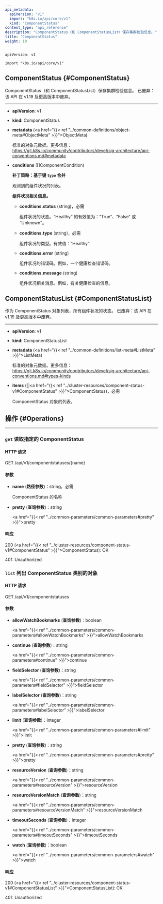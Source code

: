 ```yaml
---
api_metadata:
  apiVersion: "v1"
  import: "k8s.io/api/core/v1"
  kind: "ComponentStatus"
content_type: "api_reference"
description: "ComponentStatus（和 ComponentStatusList）保存集群检验信息。"
title: "ComponentStatus"
weight: 10
---
```

<!--
api_metadata:
  apiVersion: "v1"
  import: "k8s.io/api/core/v1"
  kind: "ComponentStatus"
content_type: "api_reference"
description: "ComponentStatus (and ComponentStatusList) holds the cluster validation info."
title: "ComponentStatus"
weight: 10
auto_generated: true
-->

`apiVersion: v1`

`import "k8s.io/api/core/v1"`

## ComponentStatus {#ComponentStatus}
<!--
ComponentStatus (and ComponentStatusList) holds the cluster validation info. Deprecated: This API is deprecated in v1.19+
-->
ComponentStatus（和 ComponentStatusList）保存集群检验信息。
已废弃：该 API 在 v1.19 及更高版本中废弃。

<hr>

- **apiVersion**: v1

- **kind**: ComponentStatus

- **metadata** (<a href="{{< ref "../common-definitions/object-meta#ObjectMeta" >}}">ObjectMeta</a>)

  <!--
  Standard object's metadata. More info: https://git.k8s.io/community/contributors/devel/sig-architecture/api-conventions.md#metadata
  -->
  标准的对象元数据。更多信息：
  https://git.k8s.io/community/contributors/devel/sig-architecture/api-conventions.md#metadata

- **conditions** ([]ComponentCondition)

  <!--
  *Patch strategy: merge on key `type`*
  List of component conditions observed

  <a name="ComponentCondition"></a>
  *Information about the condition of a component.*

  - **conditions.status** (string), required
    Status of the condition for a component. Valid values for "Healthy": "True", "False", or "Unknown".
  -->
  **补丁策略：基于键 `type` 合并**
  
  观测到的组件状况的列表。

  <a name="ComponentCondition"></a>
  **组件状况相关信息。**

  - **conditions.status** (string)，必需

    组件状况的状态。“Healthy” 的有效值为：“True”、“False” 或 “Unknown”。

  <!--
  - **conditions.type** (string), required
    Type of condition for a component. Valid value: "Healthy"

  - **conditions.error** (string)
    Condition error code for a component. For example, a health check error code.

  - **conditions.message** (string)
    Message about the condition for a component. For example, information about a health check.
  -->
  - **conditions.type** (string)，必需

    组件状况的类型。有效值：“Healthy”

  - **conditions.error** (string)

    组件状况的错误码。例如，一个健康检查错误码。

  - **conditions.message** (string)

    组件状况相关消息。例如，有关健康检查的信息。

## ComponentStatusList {#ComponentStatusList}
<!--
Status of all the conditions for the component as a list of ComponentStatus objects. Deprecated: This API is deprecated in v1.19+
-->
作为 ComponentStatus 对象列表，所有组件状况的状态。
已废弃：该 API 在 v1.19 及更高版本中废弃。
<hr>

- **apiVersion**: v1

- **kind**: ComponentStatusList

<!--
- **metadata** (<a href="{{< ref "../common-definitions/list-meta#ListMeta" >}}">ListMeta</a>)
  Standard list metadata. More info: https://git.k8s.io/community/contributors/devel/sig-architecture/api-conventions.md#types-kinds

- **items** ([]<a href="{{< ref "../cluster-resources/component-status-v1#ComponentStatus" >}}">ComponentStatus</a>), required
  List of ComponentStatus objects.
-->
- **metadata** (<a href="{{< ref "../common-definitions/list-meta#ListMeta" >}}">ListMeta</a>)

  标准的对象元数据。更多信息：
  https://git.k8s.io/community/contributors/devel/sig-architecture/api-conventions.md#types-kinds

- **items** ([]<a href="{{< ref "../cluster-resources/component-status-v1#ComponentStatus" >}}">ComponentStatus</a>)，必需

  ComponentStatus 对象的列表。

<!--
## Operations {#Operations}
<hr>
### `get` read the specified ComponentStatus
#### HTTP Request
-->
## 操作 {#Operations}
<hr>

### `get` 读取指定的 ComponentStatus
#### HTTP 请求
GET /api/v1/componentstatuses/{name}

<!--
#### Parameters
- **name** (*in path*): string, required
  name of the ComponentStatus
- **pretty** (*in query*): string
-->
#### 参数
- **name** (**路径参数**)：string，必需

  ComponentStatus 的名称

- **pretty** (**查询参数**)：string

  <a href="{{< ref "../common-parameters/common-parameters#pretty" >}}">pretty</a>

<!--
#### Response
-->
#### 响应
200 (<a href="{{< ref "../cluster-resources/component-status-v1#ComponentStatus" >}}">ComponentStatus</a>): OK

401: Unauthorized

<!--
### `list` list objects of kind ComponentStatus
#### HTTP Request
-->
### `list` 列出 ComponentStatus 类别的对象
#### HTTP 请求
GET /api/v1/componentstatuses

<!--
#### Parameters
- **allowWatchBookmarks** (*in query*): boolean
- **continue** (*in query*): string
- **fieldSelector** (*in query*): string
- **labelSelector** (*in query*): string
- **limit** (*in query*): integer
- **pretty** (*in query*): string
- **resourceVersion** (*in query*): string
- **resourceVersionMatch** (*in query*): string
- **timeoutSeconds** (*in query*): integer
- **watch** (*in query*): boolean
-->
#### 参数
- **allowWatchBookmarks** (**查询参数**)：boolean

  <a href="{{< ref "../common-parameters/common-parameters#allowWatchBookmarks" >}}">allowWatchBookmarks</a>

- **continue** (**查询参数**)：string

  <a href="{{< ref "../common-parameters/common-parameters#continue" >}}">continue</a>

- **fieldSelector** (**查询参数**)：string

  <a href="{{< ref "../common-parameters/common-parameters#fieldSelector" >}}">fieldSelector</a>

- **labelSelector** (**查询参数**)：string

  <a href="{{< ref "../common-parameters/common-parameters#labelSelector" >}}">labelSelector</a>

- **limit** (**查询参数**)：integer

  <a href="{{< ref "../common-parameters/common-parameters#limit" >}}">limit</a>

- **pretty** (**查询参数**)：string

  <a href="{{< ref "../common-parameters/common-parameters#pretty" >}}">pretty</a>

- **resourceVersion** (**查询参数**)：string

  <a href="{{< ref "../common-parameters/common-parameters#resourceVersion" >}}">resourceVersion</a>

- **resourceVersionMatch** (**查询参数**)：string

  <a href="{{< ref "../common-parameters/common-parameters#resourceVersionMatch" >}}">resourceVersionMatch</a>

- **timeoutSeconds** (**查询参数**)：integer

  <a href="{{< ref "../common-parameters/common-parameters#timeoutSeconds" >}}">timeoutSeconds</a>

- **watch** (**查询参数**)：boolean

  <a href="{{< ref "../common-parameters/common-parameters#watch" >}}">watch</a>

<!--
#### Response
-->
#### 响应
200 (<a href="{{< ref "../cluster-resources/component-status-v1#ComponentStatusList" >}}">ComponentStatusList</a>): OK

401: Unauthorized
